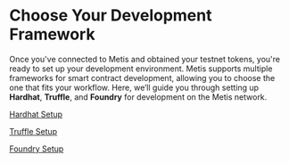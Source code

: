 # Choose Your Development Framework

Once you've connected to Metis and obtained your testnet tokens, you're ready to set up your development environment. Metis supports multiple frameworks for smart contract development, allowing you to choose the one that fits your workflow. Here, we’ll guide you through setting up **Hardhat**, **Truffle**, and **Foundry** for development on the Metis network.

[Hardhat Setup](hardhat-set-up.md)

[Truffle Setup](truffle-set-up.md)

[Foundry Setup](foundry-set-up.md)

